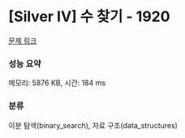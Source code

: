 # [Silver IV] 수 찾기 - 1920 

[문제 링크](https://www.acmicpc.net/problem/1920) 

### 성능 요약

메모리: 5876 KB, 시간: 184 ms

### 분류

이분 탐색(binary_search), 자료 구조(data_structures)

